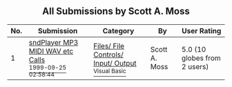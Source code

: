 ﻿<div align="center">

## All Submissions by Scott A\. Moss

</div>

No.  | Submission | Category | By   | User Rating
---- | ---------- | -------- | ---- | -----------
1 | [sndPlayer MP3 MIDI WAV etc Calls<br /><sup>1999-09-25 02:58:44</sup>](https://github.com/Planet-Source-Code/scott-a-moss-sndplayer-mp3-midi-wav-etc-calls__1-3689) | [Files/ File Controls/ Input/ Output<br /><sup>Visual Basic</sup>](../ByCategory/files-file-controls-input-output__1-3.md) | Scott A\. Moss | 5.0 (10 globes from 2 users)
